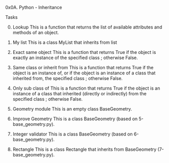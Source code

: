 0x0A. Python - Inheritance

Tasks

0. Lookup
This is a function that returns the list of available attributes and methods of an object.

1. My list
This is a class MyList that inherits from list

2. Exact same object
This is a function that returns True if the object is exactly an instance of the specified class ; otherwise False.

3. Same class or inherit from
This is a function that returns True if the object is an instance of, or if the object is an instance of a class that inherited from, the specified class ; otherwise False.

4. Only sub class of
This is a function that returns True if the object is an instance of a class that inherited (directly or indirectly) from the specified class ; otherwise False.

5. Geometry module
This is an empty class BaseGeometry.

6. Improve Geometry
This is a class BaseGeometry (based on 5-base_geometry.py).

7. Integer validator
This is a class BaseGeometry (based on 6-base_geometry.py).

8. Rectangle
This is a class Rectangle that inherits from BaseGeometry (7-base_geometry.py).

